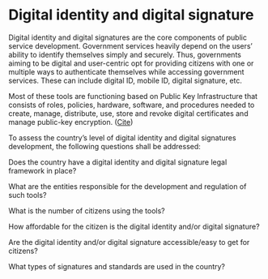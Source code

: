 # Digital identity and digital signature

Digital identity and digital signatures are the core components of public service development. Government services heavily depend on the users’ ability to identify themselves simply and securely. Thus, governments aiming to be digital and user-centric opt for providing citizens with one or multiple ways to authenticate themselves while accessing government services. These can include digital ID, mobile ID, digital signature, etc. &#x20;

Most of these tools are functioning based on Public Key Infrastructure that consists of roles, policies, hardware, software, and procedures needed to create, manage, distribute, use, store and revoke digital certificates and manage public-key encryption. ([Cite](https://ega.ee/wp-content/uploads/2022/07/Kenya-Digital-Readiness-Study.pdf))&#x20;

To assess the country’s level of digital identity and digital signatures development, the following questions shall be addressed:&#x20;

Does the country have a digital identity and digital signature legal framework in place?&#x20;

What are the entities responsible for the development and regulation of such tools?&#x20;

What is the number of citizens using the tools?&#x20;

How affordable for the citizen is the digital identity and/or digital signature?&#x20;

Are the digital identity and/or digital signature accessible/easy to get for citizens?&#x20;

What types of signatures and standards are used in the country?&#x20;

&#x20;&#x20;
